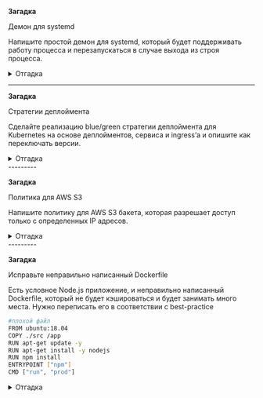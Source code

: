 **Загадка**

Демон для systemd

Напишите простой демон для systemd, который будет поддерживать работу процесса и перезапускаться в случае выхода из строя процесса.

<details>
  <summary>Отгадка</summary>
  Будем делать всё очень минималистично, но так, чтобы нескучно. Для минимализма сервисом будет netcat, пишущий в локальный файл:
  
  ```bash
  netcat -4 -l 3333 >> /tmp/dump
  ```
  А для веселья будем проверять non-privileged services, которые завезли в systemd 239. Нужно же когда-нибудь это попробовать.
  Создадим директорию и юнит-файл:
  ```bash
onboard@dceu0858:~$ mkdir -p .config/systemd/user/
onboard@dceu0858:~$ cat >.config/systemd/user/mytest.service
[Unit]
Description="A test service"

[Service]
ExecStart=/bin/sh -c '/usr/bin/netcat -4 -l 3333 >> /tmp/dump'
Type=simple
Restart=always
```
Небольшие пояснения. Сознательно опущены After, Requres и прочее. /bin/sh вызывается для того, чтобы наш редирект в файл работал. По умолчанию systemd не запускает никакого командного интерпретатора, а просто передаёт всё, что после имени бинарника, в качестве параметров. Type=simple потому, что sh умрёт вслед за netcat'ом, поскольку ему будет больше нечего делать. Ну, и Restart=always будет перезапускать сервис всегда, даже если exit code == 0.

Скажем, что systemd-userd для моего пользователя должен стартовать вместе с системой, иначе сервис умрёт при выходе пользователя из системы:
```bash
onboard@dceu0858:~$ sudo loginctl enable-linger onboard
```
Загрузим новые юниты:
```bash
onboard@dceu0858:~$ systemctl --user daemon-reload
```
Запустим, проверим статус:
```bash
onboard@dceu0858:~$ systemctl --user start mytest
onboard@dceu0858:~$ systemctl --user status mytest
● mytest.service - "A test service"
     Loaded: loaded (/home/onboard/.config/systemd/user/mytest.service; static; vendor preset: enabled)
     Active: active (running) since Thu 2021-04-15 10:21:57 CEST; 4s ago
   Main PID: 24886 (sh)
     CGroup: /user.slice/user-1000.slice/user@1000.service/mytest.service
             ├─24886 /bin/sh -c /usr/bin/netcat -4 -l 3333 >> /tmp/dump
             └─24887 /usr/bin/netcat -4 -l 3333

Apr 15 10:21:57 dceu0858 systemd[24709]: Started "A test service".
```

Убъём процесс и посмотрим, перезапустился ли он:
```bash
onboard@dceu0858:~$ kill 24887
onboard@dceu0858:~$ systemctl --user status mytest
● mytest.service - "A test service"
     Loaded: loaded (/home/onboard/.config/systemd/user/mytest.service; static; vendor preset: enabled)
     Active: active (running) since Thu 2021-04-15 10:22:27 CEST; 2s ago
   Main PID: 24890 (sh)
     CGroup: /user.slice/user-1000.slice/user@1000.service/mytest.service
             ├─24890 /bin/sh -c /usr/bin/netcat -4 -l 3333 >> /tmp/dump
             └─24891 /usr/bin/netcat -4 -l 3333

Apr 15 10:22:27 dceu0858 systemd[24709]: mytest.service: Scheduled restart job, restart counter is at 1.
Apr 15 10:22:27 dceu0858 systemd[24709]: Stopped "A test service".
Apr 15 10:22:27 dceu0858 systemd[24709]: Started "A test service".
```
Всё работает ровно как и заказано.
</details>

---------
**Загадка**

Стратегии деплоймента

Сделайте реализацию blue/green стратегии деплоймента для Kubernetes на основе деплойментов, сервиса и ingress’а и опишите как переключать версии.


<details>
  <summary>Отгадка</summary>

В качестве примера приложений возьмём просто Apache двух разных версий.
Репликасет с Apache 2.4.41:
```bash
$ curl https://raw.githubusercontent.com/Gutttlt/kube-play/main/blue-green-deploy-v1.yaml
# V1: httpd 2.4.41
apiVersion: apps/v1
kind: Deployment
metadata:
  name: app-v1
spec:
  selector:
    matchLabels:
      app: app-v1
  replicas: 2
  template:
    metadata:
      labels:
        app: app-v1
    spec:
      containers:
        - name: app-v1
          image: docker.io/library/httpd:2.4.41
          ports:
            - containerPort: 80
```

То же, но с Apache 2.4.46:
```bash
$ curl https://raw.githubusercontent.com/Gutttlt/kube-play/main/blue-green-deploy-v2.yaml
# V2: httpd 2.4.46
apiVersion: apps/v1
kind: Deployment
metadata:
  name: app-v2
spec:
  selector:
    matchLabels:
      app: app-v2
  replicas: 2
  template:
    metadata:
      labels:
        app: app-v2
    spec:
      containers:
        - name: app-v2
          image: docker.io/library/httpd:2.4.46
          ports:
            - containerPort: 80
```

Применим оба:
```bash
$ kubectl apply -f https://raw.githubusercontent.com/Gutttlt/kube-play/main/blue-green-deploy-v1.yaml
deployment.apps/app-v1 created
$ kubectl apply -f https://raw.githubusercontent.com/Gutttlt/kube-play/main/blue-green-deploy-v2.yaml
deployment.apps/app-v2 created
```

Убедимся, что всё поднялось (ну, или ещё поднимается, слишком поздно заметил):
```bash
$ kubectl get rs,pods
NAME                                DESIRED   CURRENT   READY   AGE
replicaset.apps/app-v1-5d5dfcc7b    2         2         0       10s
replicaset.apps/app-v2-7c97464cdf   2         2         0       6s

NAME                          READY   STATUS              RESTARTS   AGE
pod/app-v1-5d5dfcc7b-88dnf    0/1     ContainerCreating   0          10s
pod/app-v1-5d5dfcc7b-rlpwh    0/1     ContainerCreating   0          10s
pod/app-v2-7c97464cdf-lvck4   0/1     ContainerCreating   0          6s
pod/app-v2-7c97464cdf-rbp8b   0/1     ContainerCreating   0          6s
```

Далее можно пойти двумя путями: сделать сервис, который будем переключать между репликасетами, или же несколько сервисов, и переключать между ними будем на уровне трафик-менеджера. Из текста задания неясно, каким именно способом это должно быть реализовано, поэтому выбираем любой разумный. В данном случае будем переключать в сервисе (хотя вариант с переключением в ингрессе почему-то кажется более правильным).

Оределим сервис, посылающий на первую версию приложения:
```bash
$ curl https://raw.githubusercontent.com/Gutttlt/kube-play/main/blue-green-deploy-service.yaml
# A service
apiVersion: v1
kind: Service
metadata:
  name: service
spec:
  selector:
    app: app-v1
  ports:
    - protocol: TCP
      port: 80
      targetPort: 80
```

Применим и убедимся, что он живой:
```bash
$ kubectl apply -f https://raw.githubusercontent.com/Gutttlt/kube-play/main/blue-green-deploy-service.yaml
service/service created
$ kubectl get services
NAME         TYPE        CLUSTER-IP      EXTERNAL-IP   PORT(S)   AGE
kubernetes   ClusterIP   10.96.0.1       <none>        443/TCP   53s
service      ClusterIP   10.96.163.180   <none>        80/TCP    6s
```
Теперь посмотрим, куда же он нас в действительности посылает:
```bash
$ curl -sD - http://10.96.163.180 | grep Apache
Server: Apache/2.4.41 (Unix)
```
Отлично, а теперь поменяем версию приложения на v2 (которая с Apache 2.4.46) и применим изменения:
```bash
$ curl -s  https://raw.githubusercontent.com/Gutttlt/kube-play/main/blue-green-deploy-service.yaml | sed -e 's/app-v1/app-v2/' | kubectl apply -f -
service/service configured
```
Куда нас теперь посылают?
```bash
$ curl -sD - http://10.96.163.180 | grep Apache
Server: Apache/2.4.46 (Unix)
```
Именно, в 2.4.46, как мы и хотели. Старые поды при этом живут, поскольку мы не просили их убивать. Потом можно убрать с помощью kubectl delete -f ...

Теперь убедимся, что у нас крутится какой-нибудь ингресс-контроллер:
```bash
$ kubectl get pods --namespace=kube-system | grep ingress
nginx-ingress-controller-6fc5bcc8c9-czkwf   0/1     Running   0          28s
```
Определим, что хотим отправить /app на наш сервис:
```bash
$ curl  https://raw.githubusercontent.com/Gutttlt/kube-play/main/blue-green-deploy-ingress.yaml
apiVersion: networking.k8s.io/v1beta1
kind: Ingress
metadata:
  name: app-ingress
  annotations: 
    nginx.ingress.kubernetes.io/rewrite-target: /
spec:
  rules:
    - http:
        paths:
        - path: /app
          backend:
            serviceName: service
            servicePort: 80
```

Применим, насладимся:
```bash
$ kubectl apply -f  https://raw.githubusercontent.com/Gutttlt/kube-play/main/blue-green-deploy-ingress.yaml
ingress.networking.k8s.io/app-ingress created

$ kubectl get ingress
NAME          HOSTS   ADDRESS       PORTS   AGE
app-ingress   *       172.17.0.30   80      17m

$ curl http://172.17.0.30/app 
<html><body><h1>It works!</h1></body></html>
```
</details>
---------

**Загадка**

Политика для AWS S3

Напишите политику для AWS S3 бакета, которая разрешает доступ только с определенных IP адресов.

<details>
  <summary>Отгадка</summary>
Вот полиси, разрешающая GetObject из сети DO, в которой крутится ваш веб-сайт (чтобы можно было проверить), с одной из моих VPS, а также разрешающая всё моему AWS-пользователю в этом аккаунте:
 
 ```json
{
    "Version": "2012-10-17",
    "Id": "DIGITALOCEAN-107-170-0-0",
    "Statement": [
        {
            "Sid": "AllowS3GetObjectDO",
            "Effect": "Allow",
            "Principal": "*",
            "Action": "s3:GetObject",
            "Resource": [
                "arn:aws:s3:::yarospa-test",
                "arn:aws:s3:::yarospa-test/*"
            ],
            "Condition": {
                "IpAddress": {
                    "aws:SourceIp": [
                        "107.170.0.0/17",
                        "95.142.47.157/24"
                    ]
                }
            }
        },
        {
            "Sid": "AllowOwnerS3",
            "Effect": "Allow",
            "Principal": {
                "AWS": "arn:aws:iam::607905336588:user/yarospa_y"
            },
            "Action": "s3:*",
            "Resource": [
                "arn:aws:s3:::yarospa-test",
                "arn:aws:s3:::yarospa-test/*"
            ]
        }
    ]
}
  
  ```
По умолчанию запрещено всё, что не разрешено, поэтому явный Deny не нужен. А вот явный Allow для пользователя нужен, иначе текующий пользователь не сможет вообще ничего делать с бакетом, и даже для последующего редактирования полиси нужно будет заходить под root'ом данного аккаунта.
 
 Проверяем с машины с IP-адресом из списка разрешённых:
  ```bash
  gutt@v138312:~$ curl   https://yarospa-test.s3.eu-central-1.amazonaws.com/hi.txt
  Hi! :-)
  ```
   А теперь с какой-нибудь другой:
  ```bash
 [gutt@berega ~]$ curl   https://yarospa-test.s3.eu-central-1.amazonaws.com/hi.txt
<?xml version="1.0" encoding="UTF-8"?>
<Error><Code>AccessDenied</Code><Message>Access Denied</Message><RequestId>JX96D4MF7JNG14VY</RequestId><HostId>nNWEWO452bUJmGWM2lRQMRhn/foHpnjZX/kcwldkkXpWozfvr6kDxk7mOr/7ZgdGV/ZRpDHCXD4=</HostId></Error>
  ```

</details>
---------

**Загадка**

Исправьте неправильно написанный Dockerfile

Есть условное Node.js приложение, и неправильно написанный Dockerfile, который не будет кэшироваться и будет занимать много места. Нужно переписать его в соответствии с best-practice
```bash
#плохой файл 
FROM ubuntu:18.04 
COPY ./src /app 
RUN apt-get update -y 
RUN apt-get install -y nodejs 
RUN npm install 
ENTRYPOINT ["npm"] 
CMD ["run", "prod"]
```

<details>
  <summary>Отгадка</summary>
 
  В Node.js я ни в зуб ногой (хотя что-то приходилось контейнеризовать, как раз в стиле "ребята, никогда так не делайте!" из задания), поэтому начнём с чтения нодовских рекомендаций для Докера: https://github.com/nodejs/docker-node/blob/main/docs/BestPractices.md
  
  Оттуда следует, что вместо ванильной Убунты имеет смысл использовать готовый образ ноды, там хотя бы уже есть нормальный пользователь для запуска приложений (хотя в запуске чего-то внутри контейнера от рута ничего сильно криминального нет). Ищем на Докерхабе образ ноды, там находим ещё и ссылку на документ, говорящий, как лучше этот образ использовать: https://github.com/nodejs/docker-node/blob/main/README.md#how-to-use-this-image
  
Там сказано, есть есть образ slim, который вот прямо совсем минимальный, и он-то нам и нужен.
Также рекомендуется определить переменную окружения NODE_ENV=production.

Ещё быстрый гуглинг выявил вот такую страницу (которая, надо сказать, много полезнее всех вышеперечисленных): https://nodejs.org/en/docs/guides/nodejs-docker-webapp/

Там говорится, что нужно сначала копировать только package.json, где описаны все зависимости, и потом делать npm install. Зависимости меняются редко, и если мы просто поменяли что-то в коде приложения, мы сможем пересобрать контейнер, переиспользуя закешированный слой с npm install. Там же рекомендуется переходить с npm install на npm ci для автоматических билдов.
Соберём всё вместе:

```bash
FROM node:slim

ENV NODE_ENV production

RUN su - node sh -c 'mkdir -p /home/node/app'
WORKDIR /home/node/app
COPY --chown=node src/package*.json src/npm-shrinkwrap*.json ./ 
RUN npm ci
COPY --chown=node src/* ./
CMD [ "node", "server.js" ]

USER node
```
Этот докерфайл не проверялся на собираемость. "I have only proved it correct, not tried it" :-)

</details>
